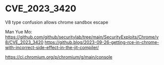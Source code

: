 # CVE_2023_3420
V8 type confusion allows chrome sandbox escape


Man Yue Mo: https://github.com/github/securitylab/tree/main/SecurityExploits/Chrome/v8/CVE_2023_3420
https://github.blog/2023-09-26-getting-rce-in-chrome-with-incorrect-side-effect-in-the-jit-compiler/

https://ci.chromium.org/p/chromium/g/main/console
